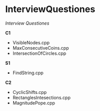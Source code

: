# InterviewQuestiones
*Interview Questiones*

**C1**
- VisibleNodes.cpp
- MaxConsecutiveCoins.cpp
- IntersectionOfCircles.cpp

**S1**
- FindString.cpp

**C2**
- CyclicShifts.cpp
- RectanglesIntesections.cpp
- MagnitudePope.cpp
